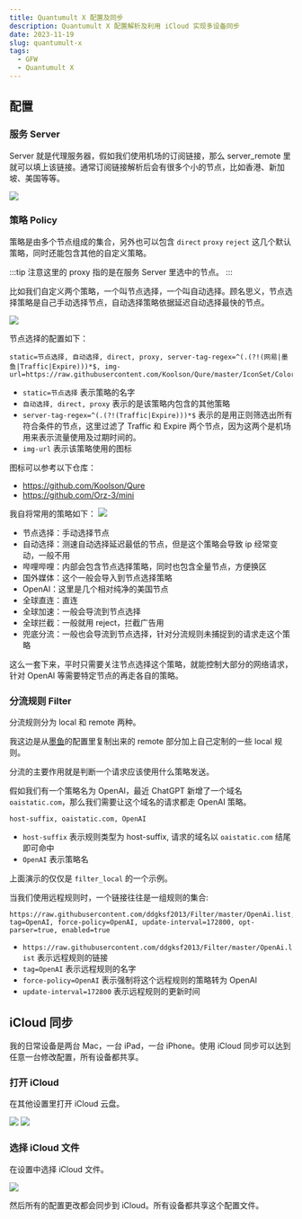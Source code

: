 ```yaml
---
title: Quantumult X 配置及同步
description: Quantumult X 配置解析及利用 iCloud 实现多设备同步
date: 2023-11-19
slug: quantumult-x
tags:
  - GFW
  - Quantumult X
---
```




## 配置

### 服务 Server

Server 就是代理服务器，假如我们使用机场的订阅链接，那么 server_remote 里就可以填上该链接。通常订阅链接解析后会有很多个小的节点，比如香港、新加坡、美国等等。

![](https://pocket.haydenhayden.com/blog/202311191920830.png?x-oss-process=image/resize,w_400,m_lfit)

### 策略 Policy

策略是由多个节点组成的集合，另外也可以包含 `direct` `proxy` `reject` 这几个默认策略，同时还能包含其他的自定义策略。

:::tip
注意这里的 proxy 指的是在服务 Server 里选中的节点。
:::

比如我们自定义两个策略，一个叫节点选择，一个叫自动选择。顾名思义，节点选择策略是自己手动选择节点，自动选择策略依据延迟自动选择最快的节点。

![](https://pocket.haydenhayden.com/blog/202311191908637.png?x-oss-process=image/resize,w_1000,m_lfit)

节点选择的配置如下：

```
static=节点选择, 自动选择, direct, proxy, server-tag-regex=^(.(?!(网易|墨鱼|Traffic|Expire)))*$, img-url=https://raw.githubusercontent.com/Koolson/Qure/master/IconSet/Color/Star.png
```

- `static=节点选择` 表示策略的名字
- `自动选择, direct, proxy` 表示的是该策略内包含的其他策略
- `server-tag-regex=^(.(?!(Traffic|Expire)))*$` 表示的是用正则筛选出所有符合条件的节点，这里过滤了 Traffic 和 Expire 两个节点，因为这两个是机场用来表示流量使用及过期时间的。
- `img-url` 表示该策略使用的图标

图标可以参考以下仓库：

- https://github.com/Koolson/Qure
- https://github.com/Orz-3/mini

我自将常用的策略如下：
![](https://pocket.haydenhayden.com/blog/202311191938550.png?x-oss-process=image/resize,w_400,m_lfit)

- 节点选择：手动选择节点
- 自动选择：测速自动选择延迟最低的节点，但是这个策略会导致 ip 经常变动，一般不用
- 哔哩哔哩：内部会包含节点选择策略，同时也包含全量节点，方便换区
- 国外媒体：这个一般会导入到节点选择策略
- OpenAI：这里是几个相对纯净的美国节点
- 全球直连：直连
- 全球加速：一般会导流到节点选择
- 全球拦截：一般就用 reject，拦截广告用
- 兜底分流：一般也会导流到节点选择，针对分流规则未捕捉到的请求走这个策略

这么一套下来，平时只需要关注节点选择这个策略，就能控制大部分的网络请求，针对 OpenAI 等需要特定节点的再走各自的策略。

### 分流规则 Filter

分流规则分为 local 和 remote 两种。

我这边是从[墨鱼](https://github.com/ddgksf2013)的配置里复制出来的 remote 部分加上自己定制的一些 local 规则。

分流的主要作用就是判断一个请求应该使用什么策略发送。

假如我们有一个策略名为 OpenAI，最近 ChatGPT 新增了一个域名 `oaistatic.com`，那么我们需要让这个域名的请求都走 OpenAI 策略。

```
host-suffix, oaistatic.com, OpenAI
```

- `host-suffix` 表示规则类型为 host-suffix, 请求的域名以 `oaistatic.com` 结尾即可命中
- `OpenAI` 表示策略名

上面演示的仅仅是 `filter_local` 的一个示例。

当我们使用远程规则时，一个链接往往是一组规则的集合:

```
https://raw.githubusercontent.com/ddgksf2013/Filter/master/OpenAi.list, tag=OpenAI, force-policy=OpenAI, update-interval=172800, opt-parser=true, enabled=true
```

- `https://raw.githubusercontent.com/ddgksf2013/Filter/master/OpenAi.list` 表示远程规则的链接
- `tag=OpenAI` 表示远程规则的名字
- `force-policy=OpenAI` 表示强制将这个远程规则的策略转为 OpenAI
- `update-interval=172800` 表示远程规则的更新时间

## iCloud 同步

我的日常设备是两台 Mac，一台 iPad，一台 iPhone。使用 iCloud 同步可以达到任意一台修改配置，所有设备都共享。

### 打开 iCloud

在其他设置里打开 iCloud 云盘。

![](https://pocket.haydenhayden.com/blog/202311191950660.png?x-oss-process=image/resize,w_400,m_lfit)
![](https://pocket.haydenhayden.com/blog/202311191951766.png?x-oss-process=image/resize,w_400,m_lfit)

### 选择 iCloud 文件

在设置中选择 iCloud 文件。

![](https://pocket.haydenhayden.com/blog/202311191953937.png)

然后所有的配置更改都会同步到 iCloud。所有设备都共享这个配置文件。
